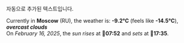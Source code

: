 
자동으로 추가된 텍스트입니다.

<!--START_SECTION:weather:moscow-->
Currently in **Moscow** (RU), the weather is: **-9.2°C** (feels like **-14.5°C**), ***overcast clouds***<br/>
On *February 16, 2025*, the *sun rises* at 🌅**07:52** and *sets* at 🌇**17:35**.
<!--END_SECTION:weather-->
